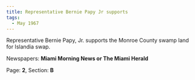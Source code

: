 ```yaml
---  
title: Representative Bernie Papy Jr supports  
tags:  
  - May 1967  
---  
```

  
Representative Bernie Papy, Jr. supports the Monroe County swamp land for Islandia swap.  
  
Newspapers: **Miami Morning News or The Miami Herald**  
  
Page: **2**, Section: **B** 
